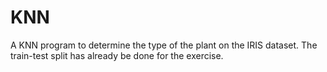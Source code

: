 # KNN
A KNN program to determine the type of the plant on the IRIS dataset.
The train-test split has already be done for the exercise.
